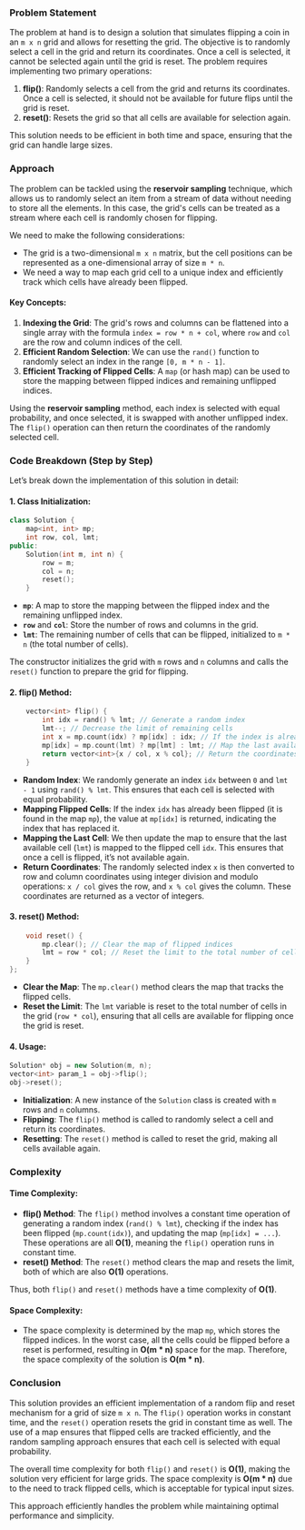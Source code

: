 ### Problem Statement

The problem at hand is to design a solution that simulates flipping a coin in an `m x n` grid and allows for resetting the grid. The objective is to randomly select a cell in the grid and return its coordinates. Once a cell is selected, it cannot be selected again until the grid is reset. The problem requires implementing two primary operations:

1. **flip()**: Randomly selects a cell from the grid and returns its coordinates. Once a cell is selected, it should not be available for future flips until the grid is reset.
2. **reset()**: Resets the grid so that all cells are available for selection again.

This solution needs to be efficient in both time and space, ensuring that the grid can handle large sizes.

### Approach

The problem can be tackled using the **reservoir sampling** technique, which allows us to randomly select an item from a stream of data without needing to store all the elements. In this case, the grid's cells can be treated as a stream where each cell is randomly chosen for flipping.

We need to make the following considerations:
- The grid is a two-dimensional `m x n` matrix, but the cell positions can be represented as a one-dimensional array of size `m * n`.
- We need a way to map each grid cell to a unique index and efficiently track which cells have already been flipped.

#### Key Concepts:
1. **Indexing the Grid**: The grid's rows and columns can be flattened into a single array with the formula `index = row * n + col`, where `row` and `col` are the row and column indices of the cell.
2. **Efficient Random Selection**: We can use the `rand()` function to randomly select an index in the range `[0, m * n - 1]`.
3. **Efficient Tracking of Flipped Cells**: A `map` (or hash map) can be used to store the mapping between flipped indices and remaining unflipped indices.

Using the **reservoir sampling** method, each index is selected with equal probability, and once selected, it is swapped with another unflipped index. The `flip()` operation can then return the coordinates of the randomly selected cell.

### Code Breakdown (Step by Step)

Let’s break down the implementation of this solution in detail:

#### 1. **Class Initialization**:
```cpp
class Solution {
    map<int, int> mp;
    int row, col, lmt;
public:
    Solution(int m, int n) {
        row = m;
        col = n;
        reset();
    }
```
- **`mp`**: A map to store the mapping between the flipped index and the remaining unflipped index.
- **`row`** and **`col`**: Store the number of rows and columns in the grid.
- **`lmt`**: The remaining number of cells that can be flipped, initialized to `m * n` (the total number of cells).

The constructor initializes the grid with `m` rows and `n` columns and calls the `reset()` function to prepare the grid for flipping.

#### 2. **flip() Method**:
```cpp
    vector<int> flip() {
        int idx = rand() % lmt; // Generate a random index
        lmt--; // Decrease the limit of remaining cells
        int x = mp.count(idx) ? mp[idx] : idx; // If the index is already flipped, get the mapped value
        mp[idx] = mp.count(lmt) ? mp[lmt] : lmt; // Map the last available index to the current one
        return vector<int>{x / col, x % col}; // Return the coordinates of the selected cell
    }
```
- **Random Index**: We randomly generate an index `idx` between `0` and `lmt - 1` using `rand() % lmt`. This ensures that each cell is selected with equal probability.
- **Mapping Flipped Cells**: If the index `idx` has already been flipped (it is found in the map `mp`), the value at `mp[idx]` is returned, indicating the index that has replaced it.
- **Mapping the Last Cell**: We then update the map to ensure that the last available cell (`lmt`) is mapped to the flipped cell `idx`. This ensures that once a cell is flipped, it’s not available again.
- **Return Coordinates**: The randomly selected index `x` is then converted to row and column coordinates using integer division and modulo operations: `x / col` gives the row, and `x % col` gives the column. These coordinates are returned as a vector of integers.

#### 3. **reset() Method**:
```cpp
    void reset() {
        mp.clear(); // Clear the map of flipped indices
        lmt = row * col; // Reset the limit to the total number of cells in the grid
    }
};
```
- **Clear the Map**: The `mp.clear()` method clears the map that tracks the flipped cells.
- **Reset the Limit**: The `lmt` variable is reset to the total number of cells in the grid (`row * col`), ensuring that all cells are available for flipping once the grid is reset.

#### 4. **Usage**:
```cpp
Solution* obj = new Solution(m, n);
vector<int> param_1 = obj->flip();
obj->reset();
```
- **Initialization**: A new instance of the `Solution` class is created with `m` rows and `n` columns.
- **Flipping**: The `flip()` method is called to randomly select a cell and return its coordinates.
- **Resetting**: The `reset()` method is called to reset the grid, making all cells available again.

### Complexity

#### Time Complexity:
- **flip() Method**: The `flip()` method involves a constant time operation of generating a random index (`rand() % lmt`), checking if the index has been flipped (`mp.count(idx)`), and updating the map (`mp[idx] = ...`). These operations are all **O(1)**, meaning the `flip()` operation runs in constant time.
- **reset() Method**: The `reset()` method clears the map and resets the limit, both of which are also **O(1)** operations.
  
Thus, both `flip()` and `reset()` methods have a time complexity of **O(1)**.

#### Space Complexity:
- The space complexity is determined by the map `mp`, which stores the flipped indices. In the worst case, all the cells could be flipped before a reset is performed, resulting in **O(m * n)** space for the map. Therefore, the space complexity of the solution is **O(m * n)**.

### Conclusion

This solution provides an efficient implementation of a random flip and reset mechanism for a grid of size `m x n`. The `flip()` operation works in constant time, and the `reset()` operation resets the grid in constant time as well. The use of a map ensures that flipped cells are tracked efficiently, and the random sampling approach ensures that each cell is selected with equal probability.

The overall time complexity for both `flip()` and `reset()` is **O(1)**, making the solution very efficient for large grids. The space complexity is **O(m * n)** due to the need to track flipped cells, which is acceptable for typical input sizes.

This approach efficiently handles the problem while maintaining optimal performance and simplicity.